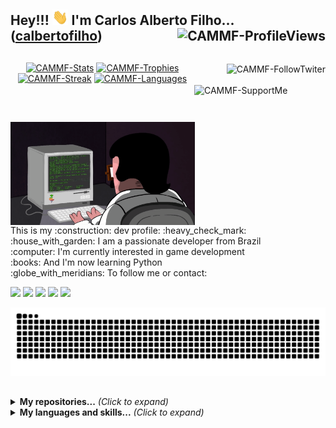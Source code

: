 ## Hey!!! [<img alt="hello" height="25" src="https://github.com/calbertofilho/calbertofilho/blob/main/assets/images/gifs/Hey!.gif">](https://github.com/calbertofilho) I'm Carlos Alberto Filho... ([calbertofilho](https://github.com/calbertofilho)) [<img src="https://komarev.com/ghpvc/?username=calbertofilho&label=Profile%20views&color=0e75b6&style=flat" alt="CAMMF-ProfileViews" align="right" target="_blank" />](https://github.com/calbertofilho)
<div>

  <div style="float:right">

  [<img src="https://img.shields.io/twitter/follow/cfilhoce?logo=twitter&style=for-the-badge" alt="CAMMF-FollowTwiter" align="right" target="_blank" />](https://twitter.com/CFilhoCE)<br/><br/>
  [<img align="right" src="https://cdn.buymeacoffee.com/buttons/v2/default-yellow.png" height="45" width="210" alt="CAMMF-SupportMe" />](https://www.buymeacoffee.com/calbertofilho)

  </div>


  <div style="float: left">

  [<img align="left" alt="CAMMF-Developer" src="https://github.com/calbertofilho/calbertofilho/blob/main/assets/images/gifs/developer.gif" height="165" target="_blank">](https://github.com/calbertofilho)

  </div>


  <div style="float: left">
    <ul style="margin: 0px; padding: 0px; border: 0px;">
      This is my :construction: dev profile: :heavy_check_mark:<br/>
      :house_with_garden: I am a passionate developer from Brazil<br/>
      :computer: I'm currently interested in game development<br/>
      :books: And I'm now learning Python<br/>
      :globe_with_meridians: To follow me or contact:<br/>
    </ul>

  [<img src="https://img.shields.io/badge/YouTube-FF0000?style=for-the-badge&logo=youtube&logoColor=white" target="_blank">](https://www.youtube.com/channel/UCqzFzm1V9puvad_6Q0gvTRA)
  [<img src="https://img.shields.io/badge/-Instagram-%23E4405F?style=for-the-badge&logo=instagram&logoColor=white" target="_blank">](https://instagram.com/cfilhoce)
  [<img src="https://img.shields.io/badge/Twitter-1DA1F2?style=for-the-badge&logo=twitter&logoColor=white" target="_blank">](https://twitter.com/CFilhoCE)
  [<img src="https://img.shields.io/badge/GitHub-100000?style=for-the-badge&logo=github&logoColor=white" target="_blank">](https://github.com/calbertofilho)
  [<img src="https://img.shields.io/badge/Gmail-D14836?style=for-the-badge&logo=gmail&logoColor=white" target="_blank">](mailto:carlos@lberto.eti.br)
  <!--
    https://img.shields.io/badge/{TEXT}-{BADGE-BGCOLOR}?style=for-the-badge&logo={LOGO-NAME}&logoColor={LOGO-COLOR}
    {TEXT} = Paste your badge text
    {BADGE-BGCOLOR} = Paste your hex color whithout "#" or name (eg.: white, black, yellow, red, green, cyan, blue)
    {LOGO-NAME} = Logo name from Simple Icon (https://simpleicons.org/)
    {LOGO-COLOR} = Same as BADGE-BGCOLOR
  -->
  </div>

</div>


##
<div align="center">

  [<img height="180em" src="https://github-readme-stats.vercel.app/api?username=calbertofilho&show_icons=true&include_all_commits=true&count_private=true&theme=dark&hide_border=true&bg_color=00000000" alt="CAMMF-Stats" />](https://github.com/calbertofilho)
  [<img height="180em" src="https://github-profile-trophy.vercel.app/?username=calbertofilho&column=3&margin-w=15&margin-h=15&theme=onedark&no-bg=true&no-frame=true" alt="CAMMF-Trophies" />](https://github.com/calbertofilho)<br/>
  [<img height="180em" src="https://github-readme-streak-stats.herokuapp.com?user=calbertofilho&theme=dark&hide_border=true&background=00000000" alt="CAMMF-Streak" />](https://github.com/calbertofilho)
  [<img height="180em" src="https://github-readme-stats.vercel.app/api/top-langs/?username=calbertofilho&langs_count=10&theme=dark&hide_border=true&bg_color=00000000" alt="CAMMF-Languages" />](https://github.com/calbertofilho)
  [![Snake animation](https://github.com/calbertofilho/calbertofilho/blob/output/github-contribution-grid-snake.svg)](https://github.com/calbertofilho)

</div>

##
<div>
  <details>
    <summary>
      <b>My repositories...</b> <i>(Click to expand)</i>
    </summary>

  [![SpaceShooter Card](https://github-readme-stats.vercel.app/api/pin/?username=calbertofilho&repo=SpaceShooter&theme=dark&hide_border=true&bg_color=00000000)](https://github.com/calbertofilho/SpaceShooter)
  [![SpaceShooter Card](https://github-readme-stats.vercel.app/api/pin/?username=calbertofilho&repo=FlapPythonBird&theme=dark&hide_border=true&bg_color=00000000)](https://github.com/calbertofilho/FlapPythonBird)
  [![SpaceShooter Card](https://github-readme-stats.vercel.app/api/pin/?username=calbertofilho&repo=DynoDesertEndlessRun&theme=dark&hide_border=true&bg_color=00000000)](https://github.com/calbertofilho/DynoDesertEndlessRun)
  [![SpaceShooter Card](https://github-readme-stats.vercel.app/api/pin/?username=calbertofilho&repo=SpaceInvadersClone&theme=dark&hide_border=true&bg_color=00000000)](https://github.com/calbertofilho/SpaceInvadersClone)

  </details>
</div>

<div style="display: inline_block">
  <details>
    <summary>
      <b>My languages and skills...</b> <i>(Click to expand)</i>
    </summary>
    Servers:<br/>
    <a href="https://github.com/calbertofilho">
      <img align="center" alt="CAMMF-Apache" height="30" width="40" src="https://github.com/devicons/devicon/blob/master/icons/apache/apache-original.svg">
      <img align="center" alt="CAMMF-Nginx" height="30" width="40" src="https://github.com/devicons/devicon/blob/master/icons/nginx/nginx-original.svg">
      <img align="center" alt="CAMMF-Tomcat" height="30" width="40" src="https://github.com/devicons/devicon/blob/master/icons/tomcat/tomcat-original.svg">
      <img align="center" alt="CAMMF-WordPress" height="30" width="40" src="https://github.com/devicons/devicon/blob/master/icons/wordpress/wordpress-plain.svg">
    </a>
    <br/><br/>
    Languages:<br/>
    <a href="https://github.com/calbertofilho">
      <img align="center" alt="CAMMF-C" height="30" width="40" src="https://github.com/devicons/devicon/blob/master/icons/c/c-original.svg">
      <img align="center" alt="CAMMF-Cplusplus" height="30" width="40" src="https://github.com/devicons/devicon/blob/master/icons/cplusplus/cplusplus-original.svg">
      <img align="center" alt="CAMMF-Csharp" height="30" width="40" src="https://github.com/devicons/devicon/blob/master/icons/csharp/csharp-original.svg">
      <img align="center" alt="CAMMF-Java" height="30" width="40" src="https://github.com/devicons/devicon/blob/master/icons/java/java-original.svg">
      <img align="center" alt="CAMMF-Python" height="30" width="40" src="https://github.com/devicons/devicon/blob/master/icons/python/python-original.svg">
      <img align="center" alt="CAMMF-Css3" height="30" width="40" src="https://github.com/devicons/devicon/blob/master/icons/css3/css3-original.svg">
      <img align="center" alt="CAMMF-Html5" height="30" width="40" src="https://github.com/devicons/devicon/blob/master/icons/html5/html5-original.svg">
      <img align="center" alt="CAMMF-Javascript" height="30" width="40" src="https://github.com/devicons/devicon/blob/master/icons/javascript/javascript-original.svg">
      <img align="center" alt="CAMMF-Php" height="30" width="40" src="https://github.com/devicons/devicon/blob/master/icons/php/php-original.svg">
    </a>
    <br/><br/>
    DBMs:<br/>
    <a href="https://github.com/calbertofilho">
      <img align="center" alt="CAMMF-SqlServer" height="30" width="40" src="https://github.com/devicons/devicon/blob/master/icons/microsoftsqlserver/microsoftsqlserver-plain-wordmark.svg">
      <img align="center" alt="CAMMF-MongoDB" height="30" width="40" src="https://github.com/devicons/devicon/blob/master/icons/mongodb/mongodb-original-wordmark.svg">
      <img align="center" alt="CAMMF-MySQL" height="30" width="40" src="https://github.com/devicons/devicon/blob/master/icons/mysql/mysql-original-wordmark.svg">
      <img align="center" alt="CAMMF-Oracle" height="30" width="40" src="https://github.com/devicons/devicon/blob/master/icons/oracle/oracle-original.svg">
      <img align="center" alt="CAMMF-PostgreSql" height="30" width="40" src="https://github.com/devicons/devicon/blob/master/icons/postgresql/postgresql-original-wordmark.svg">
    </a>
    <br/><br/>
    OSes:<br/>
    <a href="https://github.com/calbertofilho">
      <img align="center" alt="CAMMF-Linux" height="30" width="40" src="https://github.com/devicons/devicon/blob/master/icons/linux/linux-original.svg">
      <img align="center" alt="CAMMF-Debian" height="30" width="40" src="https://github.com/devicons/devicon/blob/master/icons/debian/debian-original.svg">
      <img align="center" alt="CAMMF-Redhat" height="30" width="40" src="https://github.com/devicons/devicon/blob/master/icons/redhat/redhat-original.svg">
      <img align="center" alt="CAMMF-Ubuntu" height="30" width="40" src="https://github.com/devicons/devicon/blob/master/icons/ubuntu/ubuntu-plain.svg">
      <img align="center" alt="CAMMF-Unix" height="30" width="40" src="https://github.com/devicons/devicon/blob/master/icons/unix/unix-original.svg">
      <img align="center" alt="CAMMF-MsDos" height="30" width="40" src="https://github.com/devicons/devicon/blob/master/icons/msdos/msdos-original.svg">
      <img align="center" alt="CAMMF-Windows" height="30" width="40" src="https://github.com/devicons/devicon/blob/master/icons/windows8/windows8-original.svg">
    </a>
    <br/><br/>
    Apps:<br/>
    <a href="https://github.com/calbertofilho">
      <img align="center" alt="CAMMF-Bash" height="30" width="40" src="https://github.com/devicons/devicon/blob/master/icons/bash/bash-original.svg">
      <img align="center" alt="CAMMF-Gimp" height="30" width="40" src="https://github.com/devicons/devicon/blob/master/icons/gimp/gimp-original.svg">
      <img align="center" alt="CAMMF-Inkscape" height="30" width="40" src="https://github.com/devicons/devicon/blob/master/icons/inkscape/inkscape-original.svg">
      <img align="center" alt="CAMMF-Putty" height="30" width="40" src="https://github.com/devicons/devicon/blob/master/icons/putty/putty-original.svg">
      <img align="center" alt="CAMMF-Ssh" height="30" width="40" src="https://github.com/devicons/devicon/blob/master/icons/ssh/ssh-original-wordmark.svg">
      <img align="center" alt="CAMMF-Vim" height="30" width="40" src="https://github.com/devicons/devicon/blob/master/icons/vim/vim-original.svg">
    </a>
  </details>
</div>
